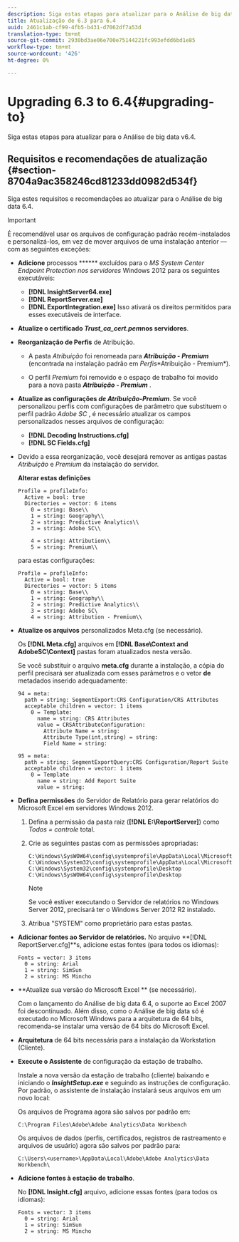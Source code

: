 ```yaml
---
description: Siga estas etapas para atualizar para o Análise de big data v6.4.
title: Atualização de 6.3 para 6.4
uuid: 2461c1ab-cf99-4fb5-b431-d7062df7a53d
translation-type: tm+mt
source-git-commit: 2930bd3ae06e700e75144221fc993efdd6bd1e85
workflow-type: tm+mt
source-wordcount: '426'
ht-degree: 0%

---
```



# Upgrading 6.3 to 6.4{#upgrading-to}

Siga estas etapas para atualizar para o Análise de big data v6.4.

## Requisitos e recomendações de atualização {#section-8704a9ac358246cd81233dd0982d534f}

Siga estes requisitos e recomendações ao atualizar para o Análise de big data 6.4.

>[!IMPORTANT]
>
>É recomendável usar os arquivos de configuração padrão recém-instalados e personalizá-los, em vez de mover arquivos de uma instalação anterior — com as seguintes exceções:

* **Adicione** processos ****** excluídos para o *MS System Center Endpoint Protection nos servidores* Windows 2012 para os seguintes executáveis:

   * **[!DNL InsightServer64.exe]**
   * **[!DNL ReportServer.exe]**
   * **[!DNL ExportIntegration.exe]**
   Isso ativará os direitos permitidos para esses executáveis de interface.

* **Atualize o certificado *Trust_ca_cert.pem*nos servidores**.
* **Reorganização de Perfis** de Atribuição.

   * A pasta *Atribuição* foi renomeada para ***Atribuição - Premium*** (encontrada na instalação padrão em *Perfis*\*Atribuição - Premium*).

   * O perfil *Premium* foi removido e o espaço de trabalho foi movido para a nova pasta ***Atribuição - Premium*** .

* **Atualize as configurações *de Atribuição-Premium***. Se você personalizou perfis com configurações de parâmetro que substituem o perfil padrão *Adobe SC* , é necessário atualizar os campos personalizados nesses arquivos de configuração:

   * **[!DNL Decoding Instructions.cfg]**
   * **[!DNL SC Fields.cfg]**

* Devido a essa reorganização, você desejará remover as antigas pastas *Atribuição* e *Premium* da instalação do servidor.

   **Alterar estas definições**

   ```
   Profile = profileInfo:  
     Active = bool: true 
     Directories = vector: 6 items 
       0 = string: Base\\ 
       1 = string: Geography\\ 
       2 = string: Predictive Analytics\\ 
       3 = string: Adobe SC\\ 
   
       4 = string: Attribution\\ 
       5 = string: Premium\\
   ```

   para estas configurações:

   ```
   Profile = profileInfo:  
     Active = bool: true 
     Directories = vector: 5 items 
       0 = string: Base\\ 
       1 = string: Geography\\ 
       2 = string: Predictive Analytics\\ 
       3 = string: Adobe SC\
       4 = string: Attribution - Premium\\
   ```

* **Atualize os arquivos** personalizados Meta.cfg (se necessário).

   Os **[!DNL Meta.cfg]** arquivos em **[!DNL Base\Context and AdobeSC\Context]** pastas foram atualizados nesta versão.

   Se você substituir o arquivo **meta.cfg** durante a instalação, a cópia do perfil precisará ser atualizada com esses parâmetros e o vetor **de** metadados inserido adequadamente:

   ```
   94 = meta: 
     path = string: SegmentExport:CRS Configuration/CRS Attributes 
     acceptable children = vector: 1 items 
       0 = Template: 
         name = string: CRS Attributes 
         value = CRSAttributeConfiguration: 
           Attribute Name = string: 
           Attribute Type(int,string) = string: 
           Field Name = string: 
   
   95 = meta: 
     path = string: SegmentExportQuery:CRS Configuration/Report Suite 
     acceptable children = vector: 1 items 
       0 = Template 
         name = string: Add Report Suite 
         value = string:
   ```

* **Defina permissões** do Servidor de Relatório para gerar relatórios do Microsoft Excel em servidores Windows 2012.

   1. Defina a permissão da pasta raiz (**[!DNL E:\ReportServer\]**) como *Todos = controle* total.

   1. Crie as seguintes pastas com as permissões apropriadas:

      ```
      C:\Windows\SysWOW64\config\systemprofile\AppData\Local\Microsoft\Windows\INetCac‌he 
      C:\Windows\System32\config\systemprofile\AppData\Local\Microsoft\Windows\INetCac‌he 
      C:\Windows\System32\config\systemprofile\Desktop 
      C:\Windows\SysWOW64\config\systemprofile\Desktop
      ```

      >[!NOTE]
      >
      >Se você estiver executando o Servidor de relatórios no Windows Server 2012, precisará ter o Windows Server 2012 R2 instalado.

   1. Atribua &quot;SYSTEM&quot; como proprietário para estas pastas.

* **Adicionar fontes ao Servidor de relatórios.** No arquivo **[!DNL ReportServer.cfg]**s, adicione estas fontes (para todos os idiomas):

   ```
   Fonts = vector: 3 items 
     0 = string: Arial 
     1 = string: SimSun 
     2 = string: MS Mincho
   ```

* **Atualize sua versão do Microsoft Excel ** (se necessário).

   Com o lançamento do Análise de big data 6.4, o suporte ao Excel 2007 foi descontinuado. Além disso, como o Análise de big data só é executado no Microsoft Windows para a arquitetura de 64 bits, recomenda-se instalar uma versão de 64 bits do Microsoft Excel.

* **Arquitetura** de 64 bits necessária para a instalação da Workstation (Cliente).
* **Execute o Assistente** de configuração da estação de trabalho.

   Instale a nova versão da estação de trabalho (cliente) baixando e iniciando o ***InsightSetup.exe*** e seguindo as instruções de configuração. Por padrão, o assistente de instalação instalará seus arquivos em um novo local:

   Os arquivos de Programa agora são salvos por padrão em:

   ```
   C:\Program Files\Adobe\Adobe Analytics\Data Workbench
   ```

   Os arquivos de dados (perfis, certificados, registros de rastreamento e arquivos de usuário) agora são salvos por padrão para:

   ```
   C:\Users\<username>\AppData\Local\Adobe\Adobe Analytics\Data Workbench\
   ```

* **Adicione fontes à estação de trabalho**.

   No **[!DNL Insight.cfg]** arquivo, adicione essas fontes (para todos os idiomas):

   ```
   Fonts = vector: 3 items 
     0 = string: Arial 
     1 = string: SimSun 
     2 = string: MS Mincho
   ```

